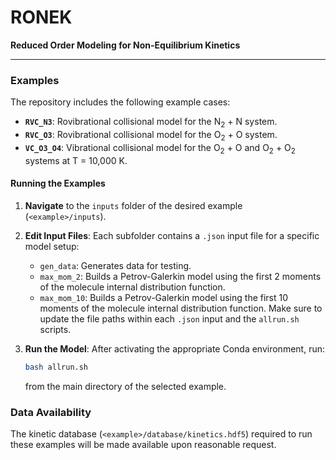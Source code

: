 # RONEK

**Reduced Order Modeling for Non-Equilibrium Kinetics**

---

### Examples

The repository includes the following example cases:

- **`RVC_N3`**: Rovibrational collisional model for the N<sub>2</sub> + N system.
- **`RVC_O3`**: Rovibrational collisional model for the O<sub>2</sub> + O system.
- **`VC_O3_O4`**: Vibrational collisional model for the O<sub>2</sub> + O and O<sub>2</sub> + O<sub>2</sub> systems at T = 10\,000 K.

#### Running the Examples

1. **Navigate** to the `inputs` folder of the desired example (`<example>/inputs`).

2. **Edit Input Files**:
  Each subfolder contains a `.json` input file for a specific model setup:
    - `gen_data`: Generates data for testing.
    - `max_mom_2`: Builds a Petrov-Galerkin model using the first 2 moments of the molecule internal distribution function.
    - `max_mom_10`: Builds a Petrov-Galerkin model using the first 10 moments of the molecule internal distribution function.
  Make sure to update the file paths within each `.json` input and the `allrun.sh` scripts.

3. **Run the Model**:
  After activating the appropriate Conda environment, run:
    ```bash
    bash allrun.sh
    ```
    from the main directory of the selected example.

### Data Availability

The kinetic database (`<example>/database/kinetics.hdf5`) required to run these examples will be made available upon reasonable request.
